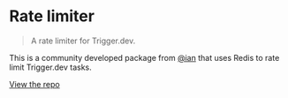 # Rate limiter

> A rate limiter for Trigger.dev.

This is a community developed package from [@ian](https://github.com/ian) that uses Redis to rate limit Trigger.dev tasks.

[View the repo](https://github.com/ian/trigger-rate-limiting)
